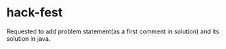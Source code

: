 # hack-fest
Requested to add problem statement(as a first comment in solution) and its solution in java.

